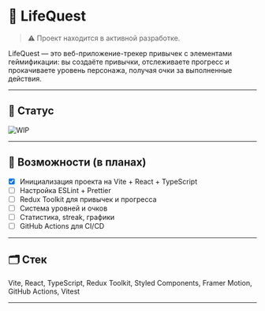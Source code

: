 # 🧪 LifeQuest

> ⚠️ Проект находится в активной разработке.

LifeQuest — это веб-приложение-трекер привычек с элементами геймификации: вы создаёте привычки, отслеживаете прогресс и прокачиваете уровень персонажа, получая очки за выполненные действия.

---

## 🚧 Статус

![WIP](https://img.shields.io/badge/status-in_development-yellow?style=flat-square&logo=github)

---

## 📌 Возможности (в планах)

- [x] Инициализация проекта на Vite + React + TypeScript
- [ ] Настройка ESLint + Prettier
- [ ] Redux Toolkit для привычек и прогресса
- [ ] Система уровней и очков
- [ ] Статистика, streak, графики
- [ ] GitHub Actions для CI/CD

---

## 🗂 Стек

Vite, React, TypeScript, Redux Toolkit, Styled Components, Framer Motion, GitHub Actions, Vitest

---